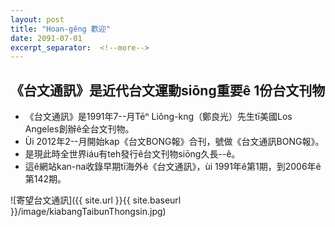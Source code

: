 ```yaml
---
layout: post
title: "Hoan-gêng 歡迎"
date: 2091-07-01
excerpt_separator:  <!--more-->
---
```


## 《台文通訊》是近代台文運動siōng重要ê 1份台文刊物

* 《台文通訊》是1991年7--月Tēⁿ Liông-kng（鄭良光）先生tī美國Los Angeles創辦ê全台文刊物。
* Ùi 2012年2--月開始kap《台文BONG報》合刊，號做《台文通訊BONG報》。
* 是現此時全世界iáu有teh發行ê台文刊物siōng久長--ê。
* 這ê網站kan-na收錄早期tī海外ê《台文通訊》，ùi 1991年ê第1期，到2006年ê第142期。

![寄望台文通訊]({{ site.url }}{{ site.baseurl }}/image/kiabangTaibunThongsin.jpg)
